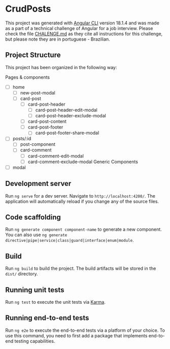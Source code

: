 # CrudPosts

This project was generated with [Angular CLI](https://github.com/angular/angular-cli) version 18.1.4 and was made as a part of a technical challenge of Angular for a job interview. Please check the file [CHALENGE.md](./CHALENGE.md) as they cite all instructions for this challenge, but please note they are in portuguese - Brazilian.

## Project Structure

This project has been organized in the following way:

Pages & components
- [ ] home
    - [ ] new-post-modal
    - [ ] card-post
        - [ ] card-post-header
            - [ ] card-post-header-edit-modal
            - [ ] card-post-header-exclude-modal
        - [ ] card-post-content
        - [ ] card-post-footer
            - [ ] card-post-footer-share-modal
- [ ] posts/:id
    - [ ] post-component
    - [ ] card-comment
        - [ ] card-comment-edit-modal
        - [ ] card-comment-exclude-modal
Generic Components
- [ ] modal

## Development server

Run `ng serve` for a dev server. Navigate to `http://localhost:4200/`. The application will automatically reload if you change any of the source files.

## Code scaffolding

Run `ng generate component component-name` to generate a new component. You can also use `ng generate directive|pipe|service|class|guard|interface|enum|module`.

## Build

Run `ng build` to build the project. The build artifacts will be stored in the `dist/` directory.

## Running unit tests

Run `ng test` to execute the unit tests via [Karma](https://karma-runner.github.io).

## Running end-to-end tests

Run `ng e2e` to execute the end-to-end tests via a platform of your choice. To use this command, you need to first add a package that implements end-to-end testing capabilities.
